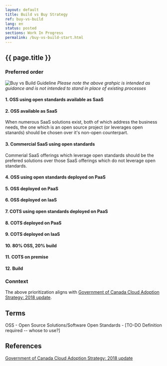 ```yaml
---
layout: default
title: Build vs Buy Strategy
ref: buy-vs-build
lang: en
status: posted
sections: Work In Progress
permalink: /buy-vs-build-start.html
---
```


## {{ page.title }}

### Preferred order

![Buy vs Build Guideline]({{site.baseurl}}/assets/images/Buy_vs_Build_Decision_Tree.png)
*Please note the above grahpic is intended as guidance and is not intended to stand in place of existing processes*

#### 1. OSS using open standards available as SaaS

#### 2. OSS available as SaaS

When numerous SaaS solutions exist, both of which address the business needs, the one which is an open source project (or leverages open stanards) should be chosen over it's non-open counterpart.

#### 3. Commercial SaaS using open standards

Commerial SaaS offerings which leverage open standards should be the prefered solutions over those SaaS offerings which do not leverage open standards.

#### 4. OSS using open standards deployed on PaaS

#### 5. OSS deployed on PaaS

#### 6. OSS deployed on IaaS

#### 7. COTS using open standards deployed on PaaS

#### 8. COTS deployed on PaaS

#### 9. COTS deployed on IaaS

#### 10. 80% OSS, 20% build

#### 11. COTS on premise
#### 12. Build

### Conntext

The above prioritization aligns with [Government of Canada Cloud Adoption Strategy: 2018 update](https://www.canada.ca/en/government/system/digital-government/modern-emerging-technologies/cloud-services/government-canada-cloud-adoption-strategy.html).

## Terms

OSS - Open Source Solutions/Software
Open Standards - [TO-DO Definition required -- whose to use?]

## References

[Government of Canada Cloud Adoption Strategy: 2018 update](https://www.canada.ca/en/government/system/digital-government/modern-emerging-technologies/cloud-services/government-canada-cloud-adoption-strategy.html)